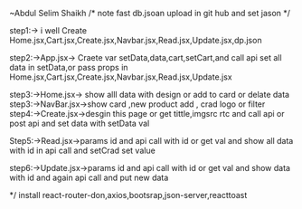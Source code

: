 ~Abdul Selim Shaikh
        /* note fast db.jsoan upload in git hub and set jason */
        
 step1:-> i well Create Home.jsx,Cart.jsx,Create.jsx,Navbar.jsx,Read.jsx,Update.jsx,dp.json 
 
 step2:->App.jsx-> Craete var setData,data,cart,setCart,and call api set all data in setData,or 
         pass props in Home.jsx,Cart.jsx,Create.jsx,Navbar.jsx,Read.jsx,Update.jsx

  step3:->Home.jsx-> show alll data with design or add to card or delate data
  step3:->NavBar.jsx->show card ,new product add , crad logo or filter
  step4:->Create.jsx->desgin this page or get tittle,imgsrc rtc  and call api or post api and set data with   setData val

  Step5:->Read.jsx->params id and api call with id or get val and show all data with id in api call and setCrad set value 

  step6:->Update.jsx->params id and api call with id or get val and show data with id and again api call and put new data


*/ install react-router-don,axios,bootsrap,json-server,reacttoast
